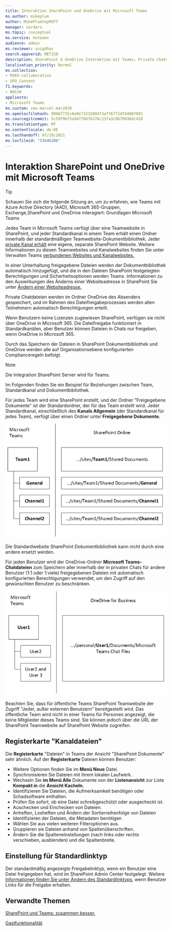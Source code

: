 ```yaml
---
title: Interaktion SharePoint und OneDrive mit Microsoft Teams
ms.author: mikeplum
author: MikePlumleyMSFT
manager: serdars
ms.topic: conceptual
ms.service: msteams
audience: admin
ms.reviewer: snigdhav
search.appverid: MET150
description: SharePoint & OneDrive Interaktion mit Teams; Private Chatdateispeicherung & Interaktion zwischen Team, Standardkanal, & Dokumentbibliothek.
localization_priority: Normal
ms.collection:
- M365-collaboration
- SPO_Content
f1.keywords:
- NOCSH
appliesto:
- Microsoft Teams
ms.custom: seo-marvel-mar2020
ms.openlocfilehash: 99667735c6e0e71532084f3aff6771df4408f892
ms.sourcegitcommit: 5c59f9bf5a9477607b378c23fa3c8670930dc428
ms.translationtype: MT
ms.contentlocale: de-DE
ms.lasthandoff: 07/29/2021
ms.locfileid: "53646206"
---
```

# <a name="how-sharepoint-and-onedrive-interact-with-microsoft-teams"></a>Interaktion SharePoint und OneDrive mit Microsoft Teams

> [!Tip]
> Schauen Sie sich die folgende Sitzung an, um zu erfahren, wie Teams mit Azure Active Directory (AAD), Microsoft 365-Gruppen, Exchange,SharePoint [](https://aka.ms/teams-foundations) und OneDrive interagiert: Grundlagen Microsoft Teams

Jedes Team in Microsoft Teams verfügt über eine Teamwebsite in SharePoint, und jeder Standardkanal in einem Team erhält einen Ordner innerhalb der standardmäßigen Teamwebsite-Dokumentbibliothek. Jeder [private Kanal erhält](private-channels.md) eine eigene, separate SharePoint Website. Weitere Informationen zu diesen Teamwebsites und Kanalwebsites finden Sie unter Verwalten Teams [verbundenen Websites und Kanalwebsites.](/sharepoint/teams-connected-sites)

In einer Unterhaltung freigegebene Dateien werden der Dokumentbibliothek automatisch hinzugefügt, und die in den Dateien SharePoint festgelegten Berechtigungen und Sicherheitsoptionen werden Teams. Informationen zu den Auswirkungen des Änderns einer Websiteadresse in SharePoint Sie unter [Ändern einer Websiteadresse.](/sharepoint/change-site-address)

Private Chatdateien werden im Ordner OneDrive des Absenders gespeichert, und im Rahmen des Dateifreigabeprozesses werden allen Teilnehmern automatisch Berechtigungen erteilt.

Wenn Benutzern keine Lizenzen zugewiesen SharePoint, verfügen sie nicht über OneDrive in Microsoft 365. Die Dateifreigabe funktioniert in Standardkanälen, aber Benutzer können Dateien in Chats nur freigeben, wenn OneDrive in Microsoft 365.

Durch das Speichern der Dateien in SharePoint Dokumentbibliothek und OneDrive werden alle auf Organisationsebene konfigurierten Complianceregeln befolgt. 

> [!NOTE]
> Die Integration SharePoint Server wird für Teams.

Im Folgenden finden Sie ein Beispiel für Beziehungen zwischen Team, Standardkanal und Dokumentbibliothek.

Für jedes Team wird eine SharePoint erstellt,  und der Ordner "Freigegebene Dokumente" ist der Standardordner, der für das Team erstellt wird. Jeder Standardkanal, einschließlich des **Kanals Allgemein** (der Standardkanal für jedes Team), verfügt über einen Ordner unter **Freigegebene Dokumente.**

![Diagramm der Ordner "Freigegebene Dokumente" in SharePoint.](media/Understand_how_SharePoint_Online_and_OneDrive_for_Business_interact_with_Microsoft_Teams_image1.png)

Die Standardwebsite SharePoint Dokumentbibliothek kann nicht durch eine andere ersetzt werden.

Für jeden Benutzer wird der OneDrive-Ordner **Microsoft Teams-Chatdateien** zum Speichern aller innerhalb der in privaten Chats für andere Benutzer (1:1 oder 1:viele) freigegebenen Dateien mit automatisch konfigurierten Berechtigungen verwendet, um den Zugriff auf den gewünschten Benutzer zu beschränken.

![Diagram of the OneDrive folder named Microsoft Teams Chat Files](media/Understand_how_SharePoint_Online_and_OneDrive_for_Business_interact_with_Microsoft_Teams_image2.png)

Beachten Sie, dass für öffentliche Teams SharePoint Teamwebsite der Zugriff "Jeder, außer externen Benutzern" bereitgestellt wird. Das öffentliche Team wird nicht in einer Teams für Personen angezeigt, die keine Mitglieder dieses Teams sind. Sie können jedoch über die URL der SharePoint Teamwebsite auf SharePoint Website zugreifen. 

## <a name="channel-files-tab"></a>Registerkarte "Kanaldateien"

Die **Registerkarte** "Dateien" in Teams der Ansicht "SharePoint Dokumente" sehr ähnlich. Auf der **Registerkarte** Dateien können Benutzer:

- Weitere Optionen finden Sie im **Menü Neue** Datei.
- Synchronisieren Sie Dateien mit ihrem lokalen Laufwerk.
- Wechseln Sie **im Menü Alle** Dokumente von der **Listenansicht** zur Liste **Kompakt in** die **Ansicht Kacheln.**
- Identifizieren Sie Dateien, die Aufmerksamkeit benötigen oder Schadsoftware enthalten.
- Prüfen Sie sofort, ob eine Datei schreibgeschützt oder ausgecheckt ist.
- Auschecken und Einchecken von Dateien.
- Anheften, Losheften und Ändern der Sortierreihenfolge von Dateien
- Identifizieren der Dateien, die Metadaten benötigen
- Wählen Sie aus vielen weiteren Filteroptionen aus.
- Gruppieren sie Dateien anhand von Spaltenüberschriften.
- Ändern Sie die Spalteneinstellungen (nach links oder rechts verschieben, ausblenden) und die Spaltenbreite.

## <a name="default-link-type-setting"></a>Einstellung für Standardlinktyp

Der standardmäßig angezeigte Freigabelinktyp, wenn ein Benutzer eine Datei freigegeben hat, wird im SharePoint Admin Center festgelegt. Weitere [Informationen finden Sie unter Ändern des Standardlinktyps,](/sharepoint/change-default-sharing-link) wenn Benutzer Links für die Freigabe erhalten.

## <a name="related-topics"></a>Verwandte Themen

[SharePoint und Teams: zusammen besser.](https://techcommunity.microsoft.com/t5/Microsoft-SharePoint-Blog/SharePoint-and-Teams-Better-Together/ba-p/189593)

[Gastfunktionalität](guest-experience.md)